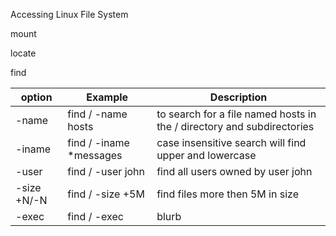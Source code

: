 Accessing Linux File System

mount

locate

find 

option | Example | Description
-------|---------|-------------
-name | find / -name hosts| to search for a file named hosts in the / directory and subdirectories
-iname| find / -iname *messages | case insensitive search will find upper and lowercase
-user | find / -user john | find all users owned by user john
-size +N/-N | find / -size +5M | find files more then 5M in size 
-exec | find / -exec | blurb



